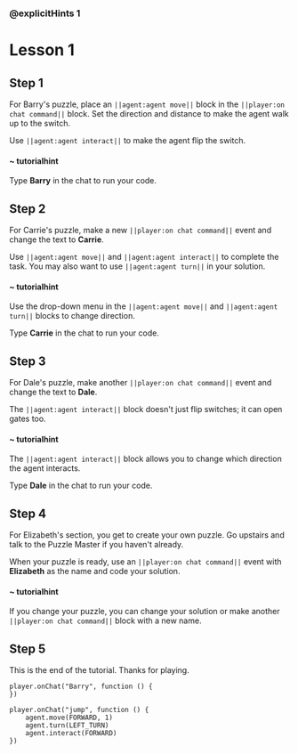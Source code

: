 ### @explicitHints 1

# Lesson 1

## Step 1
For Barry's puzzle, place an ``||agent:agent move||`` block in the ``||player:on chat command||`` block.  Set the direction and distance to make the agent walk up to the switch. 

Use  ``||agent:agent interact||`` to make the agent flip the switch.

#### ~ tutorialhint
Type **Barry** in the chat to run your code.

## Step 2
For Carrie's puzzle, make a new ``||player:on chat command||`` event and change the text to **Carrie**.

Use ``||agent:agent move||`` and ``||agent:agent interact||`` to complete the task. You may also want to use ``||agent:agent turn||`` in your solution.

#### ~ tutorialhint
Use the drop-down menu in the ``||agent:agent move||`` and ``||agent:agent turn||`` blocks to change direction.

Type **Carrie** in the chat to run your code.

## Step 3

For Dale's puzzle, make another ``||player:on chat command||`` event  and change the text to **Dale**.  

The ``||agent:agent interact||`` block doesn't just flip switches; it can open gates too.

#### ~ tutorialhint
The ``||agent:agent interact||`` block allows you to change which direction the agent interacts.

Type **Dale** in the chat to run your code.

## Step 4

For Elizabeth's section, you get to create your own puzzle. Go upstairs and talk to the Puzzle Master if you haven't already.

When your puzzle is ready, use an ``||player:on chat command||`` event with **Elizabeth** as the name and code your solution.

#### ~ tutorialhint
If you change your puzzle, you can change your solution or make another ``||player:on chat command||`` block with a new name.

## Step 5

This is the end of the tutorial. Thanks for playing.

```template
player.onChat("Barry", function () {
})
```

```ghost
player.onChat("jump", function () {
    agent.move(FORWARD, 1)
    agent.turn(LEFT_TURN)
    agent.interact(FORWARD)	
})
```
